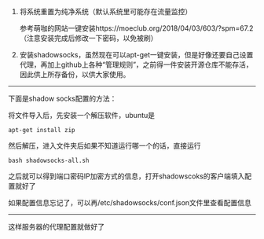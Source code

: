 1. 将系统重置为纯净系统（默认系统里可能存在流量监控）

   参考萌咖的网站一键安装https://moeclub.org/2018/04/03/603/?spm=67.2（注意安装完成后修改一下密码，以免被刷）

2. 安装shadowsocks，虽然现在可以apt-get一键安装，但是好像还要自己设置代理，再加上github上各种“管理规则”，之前得一件安装开源仓库不能存活，因此供上所存备份，以供大家使用。

---

下面是shadow socks配置的方法：

将文件导入后，先安装一个解压软件，ubuntu是

```shell
apt-get install zip
```

然后解压，进入文件夹后如果不知道运行哪一个的话，直接运行

```shell
bash shadowsocks-all.sh
```

之后就可以得到端口密码IP加密方式的信息，打开shadowscoks的客户端填入配置就好了



如果配置信息忘记了，可以再/etc/shadowsocks/conf.json文件里查看配置信息

---

这样服务器的代理配置就做好了

